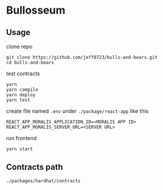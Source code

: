 # Bullosseum

## Usage
clone repo
```
git clone https://github.com/jeff0723/bulls-and-bears.git
cd bulls-and-bears
```

test contracts
```
yarn
yarn compile
yarn deploy
yarn test
```

create file named `.env` under `./package/react-app` like this
```
REACT_APP_MORALIS_APPLICATION_ID=<MORALIS APP ID>
REACT_APP_MORALIS_SERVER_URL=<SERVER URL>
```

run frontend
```
yarn start
```

## Contracts path
```
./packages/hardhat/contracts
```